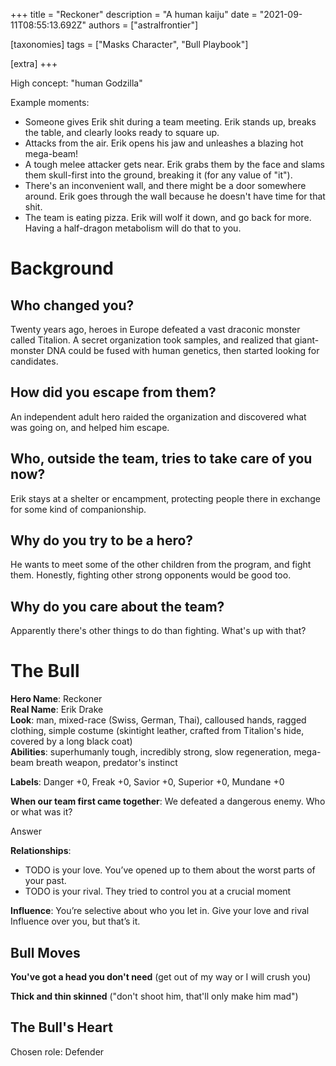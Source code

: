 +++
title = "Reckoner"
description = "A human kaiju"
date = "2021-09-11T08:55:13.692Z"
authors = ["astralfrontier"]

[taxonomies]
tags = ["Masks Character", "Bull Playbook"]

[extra]
+++

High concept: "human Godzilla"

<!-- more -->

Example moments:

- Someone gives Erik shit during a team meeting. Erik stands up, breaks the table, and clearly looks ready to square up.
- Attacks from the air. Erik opens his jaw and unleashes a blazing hot mega-beam!
- A tough melee attacker gets near. Erik grabs them by the face and slams them skull-first into the ground, breaking it (for any value of "it").
- There's an inconvenient wall, and there might be a door somewhere around. Erik goes through the wall because he doesn't have time for that shit.
- The team is eating pizza. Erik will wolf it down, and go back for more. Having a half-dragon metabolism will do that to you.

# Background

## Who changed you?
Twenty years ago, heroes in Europe defeated a vast draconic monster called Titalion. A secret organization took samples, and realized that giant-monster DNA could be fused with human genetics, then started looking for candidates.

## How did you escape from them?
An independent adult hero raided the organization and discovered what was going on, and helped him escape.

## Who, outside the team, tries to take care of you now?
Erik stays at a shelter or encampment, protecting people there in exchange for some kind of companionship.

## Why do you try to be a hero?
He wants to meet some of the other children from the program, and fight them. Honestly, fighting other strong opponents would be good too.

## Why do you care about the team?
Apparently there's other things to do than fighting. What's up with that?

# The Bull
**Hero Name**: Reckoner  
**Real Name**: Erik Drake  
**Look**: man, mixed-race (Swiss, German, Thai), calloused hands, ragged clothing, simple costume (skintight leather, crafted from Titalion's hide, covered by a long black coat)  
**Abilities**: superhumanly tough, incredibly strong, slow regeneration, mega-beam breath weapon, predator's instinct

**Labels**: Danger +0, Freak +0, Savior +0, Superior +0, Mundane +0

**When our team first came together**: We defeated a dangerous enemy. Who or what was it?

Answer

**Relationships**:
- TODO is your love. You’ve opened up to them about the worst parts of your past.
- TODO is your rival. They tried to control you at a crucial moment

**Influence**: You’re selective about who you let in. Give your love and rival Influence over you, but that’s it.

## Bull Moves

**You've got a head you don't need** (get out of my way or I will crush you)

**Thick and thin skinned** ("don't shoot him, that'll only make him mad")

## The Bull's Heart

Chosen role: Defender